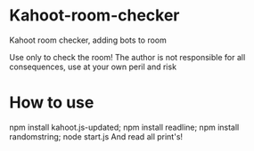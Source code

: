 # Kahoot-room-checker
Kahoot room checker, adding bots to room


Use only to check the room!
The author is not responsible for all consequences, use at your own peril and risk

# How to use
npm install kahoot.js-updated;
npm install readline;
npm install randomstring;
node start.js
And read all print's!
